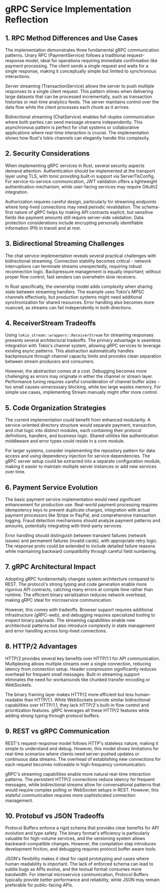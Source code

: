 # gRPC Service Implementation Reflection

## 1. RPC Method Differences and Use Cases

The implementation demonstrates three fundamental gRPC communication patterns. Unary RPC (PaymentService) follows a traditional request-response model, ideal for operations requiring immediate confirmation like payment processing. The client sends a single request and waits for a single response, making it conceptually simple but limited to synchronous interactions.

Server streaming (TransactionService) allows the server to push multiple responses to a single client request. This pattern shines when delivering large datasets that can be processed incrementally, such as transaction histories or real-time analytics feeds. The server maintains control over the data flow while the client processes each chunk as it arrives.

Bidirectional streaming (ChatService) enables full-duplex communication where both parties can send message streams independently. This asynchronous pattern is perfect for chat systems or collaborative applications where real-time interaction is crucial. The implementation shows how Rust's tokio channels can elegantly handle this complexity.

## 2. Security Considerations

When implementing gRPC services in Rust, several security aspects demand attention. Authentication should be implemented at the transport layer using TLS, with tonic providing built-in support via ServerTlsConfig. For service-to-service communication, JWT validation offers a lightweight authentication mechanism, while user-facing services may require OAuth2 integration.

Authorization requires careful design, particularly for streaming endpoints where long-lived connections may need periodic revalidation. The schema-first nature of gRPC helps by making API contracts explicit, but sensitive fields like payment amounts still require server-side validation. Data protection considerations include encrypting personally identifiable information (PII) in transit and at rest.

## 3. Bidirectional Streaming Challenges

The chat service implementation reveals several practical challenges with bidirectional streaming. Connection stability becomes critical - network interruptions can terminate streams unexpectedly, requiring robust reconnection logic. Backpressure management is equally important; without proper flow control, fast senders can overwhelm slow receivers.

In Rust specifically, the ownership model adds complexity when sharing state between streaming handlers. The example uses Tokio's MPSC channels effectively, but production systems might need additional synchronization for shared resources. Error handling also becomes more nuanced, as streams can fail independently in both directions.

## 4. ReceiverStream Tradeoffs

Using `tokio_stream::wrappers::ReceiverStream` for streaming responses presents several architectural tradeoffs. The primary advantage is seamless integration with Tokio's channel system, allowing gRPC services to leverage existing async patterns. This abstraction automatically handles backpressure through channel capacity limits and provides clean separation between stream producers and consumers.

However, the abstraction comes at a cost. Debugging becomes more challenging as errors may originate in either the channel or stream layer. Performance tuning requires careful consideration of channel buffer sizes - too small causes unnecessary blocking, while too large wastes memory. For simple use cases, implementing Stream manually might offer more control.

## 5. Code Organization Strategies

The current implementation could benefit from enhanced modularity. A service-oriented directory structure would separate payment, transaction, and chat logic into distinct modules, each containing their protocol definitions, handlers, and business logic. Shared utilities like authentication middleware and error types could reside in a core module.

For larger systems, consider implementing the repository pattern for data access and using dependency injection for service dependencies. The gRPC server setup could be extracted into a separate configuration module, making it easier to maintain multiple server instances or add new services over time.

## 6. Payment Service Evolution

The basic payment service implementation would need significant enhancement for production use. Real-world payment processing requires idempotency keys to prevent duplicate charges, integration with actual payment processors like Stripe or PayPal, and comprehensive transaction logging. Fraud detection mechanisms should analyze payment patterns and amounts, potentially integrating with third-party services.

Error handling should distinguish between transient failures (network issues) and permanent failures (invalid cards), with appropriate retry logic. The response proto could be extended to include detailed failure reasons while maintaining backward compatibility through careful field numbering.

## 7. gRPC Architectural Impact

Adopting gRPC fundamentally changes system architecture compared to REST. The protocol's strong typing and code generation enable more rigorous API contracts, catching many errors at compile time rather than runtime. The efficient binary serialization reduces network overhead, making gRPC ideal for microservice communication.

However, this comes with tradeoffs. Browser support requires additional infrastructure (gRPC-web), and debugging requires specialized tooling to inspect binary payloads. The streaming capabilities enable new architectural patterns but also introduce complexity in state management and error handling across long-lived connections.

## 8. HTTP/2 Advantages

HTTP/2 provides several key benefits over HTTP/1.1 for API communication. Multiplexing allows multiple streams over a single connection, reducing latency from connection setup. Header compression significantly reduces overhead for frequent small messages. Built-in streaming support eliminates the need for workarounds like chunked transfer encoding or WebSockets.

The binary framing layer makes HTTP/2 more efficient but less human-readable than HTTP/1.1. While WebSockets provide similar bidirectional capabilities over HTTP/1.1, they lack HTTP/2's built-in flow control and prioritization features. gRPC leverages all these HTTP/2 features while adding strong typing through protocol buffers.

## 9. REST vs gRPC Communication

REST's request-response model follows HTTP's stateless nature, making it simple to understand and debug. However, this model shows limitations for real-time scenarios where clients need server-pushed updates or continuous data streams. The overhead of establishing new connections for each request becomes noticeable in high-frequency communication.

gRPC's streaming capabilities enable more natural real-time interaction patterns. The persistent HTTP/2 connections reduce latency for frequent messages, while bidirectional streams allow for conversational patterns that would require complex polling or WebSocket setups in REST. However, this stateful communication requires more sophisticated connection management.

## 10. Protobuf vs JSON Tradeoffs

Protocol Buffers enforce a rigid schema that provides clear benefits for API evolution and type safety. The binary format's efficiency is particularly valuable for high-volume services, and the versioning system allows backward-compatible changes. However, the compilation step introduces development friction, and debugging requires protocol buffer aware tools.

JSON's flexibility makes it ideal for rapid prototyping and cases where human readability is important. The lack of enforced schema can lead to subtle bugs as APIs evolve, and the textual format consumes more bandwidth. For internal microservice communication, Protocol Buffers typically provide better performance and reliability, while JSON may remain preferable for public-facing APIs.